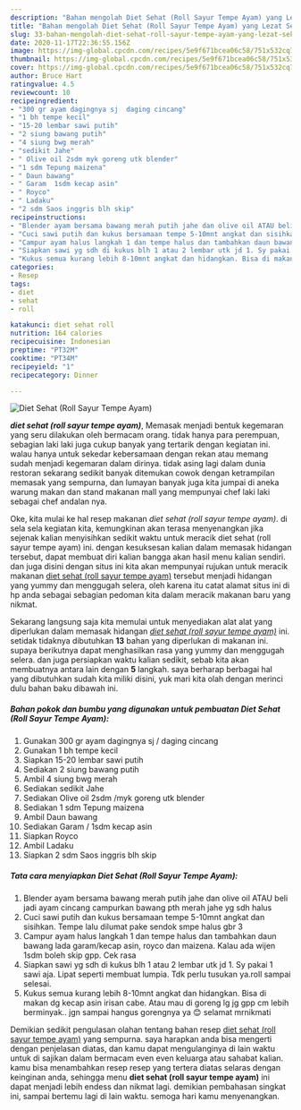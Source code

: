 ```yaml
---
description: "Bahan mengolah Diet Sehat (Roll Sayur Tempe Ayam) yang Lezat Sekali"
title: "Bahan mengolah Diet Sehat (Roll Sayur Tempe Ayam) yang Lezat Sekali"
slug: 33-bahan-mengolah-diet-sehat-roll-sayur-tempe-ayam-yang-lezat-sekali
date: 2020-11-17T22:36:55.156Z
image: https://img-global.cpcdn.com/recipes/5e9f671bcea06c58/751x532cq70/diet-sehat-roll-sayur-tempe-ayam-foto-resep-utama.jpg
thumbnail: https://img-global.cpcdn.com/recipes/5e9f671bcea06c58/751x532cq70/diet-sehat-roll-sayur-tempe-ayam-foto-resep-utama.jpg
cover: https://img-global.cpcdn.com/recipes/5e9f671bcea06c58/751x532cq70/diet-sehat-roll-sayur-tempe-ayam-foto-resep-utama.jpg
author: Bruce Hart
ratingvalue: 4.5
reviewcount: 10
recipeingredient:
- "300 gr ayam dagingnya sj  daging cincang"
- "1 bh tempe kecil"
- "15-20 lembar sawi putih"
- "2 siung bawang putih"
- "4 siung bwg merah"
- "sedikit Jahe"
- " Olive oil 2sdm myk goreng utk blender"
- "1 sdm Tepung maizena"
- " Daun bawang"
- " Garam  1sdm kecap asin"
- " Royco"
- " Ladaku"
- "2 sdm Saos inggris blh skip"
recipeinstructions:
- "Blender ayam bersama bawang merah putih jahe dan olive oil ATAU beli jadi ayam cincang campurkan bawang pth merah jahe yg sdh halus"
- "Cuci sawi putih dan kukus bersamaan tempe 5-10mnt angkat dan sisihkan. Tempe lalu dilumat pake sendok smpe halus gbr 3"
- "Campur ayam halus langkah 1 dan tempe halus dan tambahkan daun bawang lada garam/kecap asin, royco dan maizena. Kalau ada wijen 1sdm boleh skip gpp. Cek rasa"
- "Siapkan sawi yg sdh di kukus blh 1 atau 2 lembar utk jd 1. Sy pakai 1 sawi aja. Lipat seperti membuat lumpia. Tdk perlu tusukan ya.roll sampai selesai."
- "Kukus semua kurang lebih 8-10mnt angkat dan hidangkan. Bisa di makan dg kecap asin irisan cabe. Atau mau di goreng lg jg gpp cm lebih berminyak.. jgn sampai hangus gorengnya ya 😊 selamat mrnikmati"
categories:
- Resep
tags:
- diet
- sehat
- roll

katakunci: diet sehat roll 
nutrition: 164 calories
recipecuisine: Indonesian
preptime: "PT32M"
cooktime: "PT34M"
recipeyield: "1"
recipecategory: Dinner

---
```



![Diet Sehat (Roll Sayur Tempe Ayam)](https://img-global.cpcdn.com/recipes/5e9f671bcea06c58/751x532cq70/diet-sehat-roll-sayur-tempe-ayam-foto-resep-utama.jpg)

<b><i>diet sehat (roll sayur tempe ayam)</i></b>, Memasak menjadi bentuk kegemaran yang seru dilakukan oleh bermacam orang. tidak hanya para perempuan, sebagian laki laki juga cukup banyak yang tertarik dengan kegiatan ini. walau hanya untuk sekedar kebersamaan dengan rekan atau memang sudah menjadi kegemaran dalam dirinya. tidak asing lagi dalam dunia restoran sekarang sedikit banyak ditemukan cowok dengan ketrampilan memasak yang sempurna, dan lumayan banyak juga kita jumpai di aneka warung makan dan stand makanan mall yang mempunyai chef laki laki sebagai chef andalan nya.

Oke, kita mulai ke hal resep makanan <i>diet sehat (roll sayur tempe ayam)</i>. di sela sela kegiatan kita, kemungkinan akan terasa menyenangkan jika sejenak kalian menyisihkan sedikit waktu untuk meracik diet sehat (roll sayur tempe ayam) ini. dengan kesuksesan kalian dalam memasak hidangan tersebut, dapat membuat diri kalian bangga akan hasil menu kalian sendiri. dan juga disini dengan situs ini kita akan mempunyai rujukan untuk meracik makanan <u>diet sehat (roll sayur tempe ayam)</u> tersebut menjadi hidangan yang yummy dan menggugah selera, oleh karena itu catat alamat situs ini di hp anda sebagai sebagian pedoman kita dalam meracik makanan baru yang nikmat.




Sekarang langsung saja kita memulai untuk menyediakan alat alat yang diperlukan dalam memasak hidangan <u><i>diet sehat (roll sayur tempe ayam)</i></u> ini. setidak tidaknya dibutuhkan <b>13</b> bahan yang diperlukan di makanan ini. supaya berikutnya dapat menghasilkan rasa yang yummy dan menggugah selera. dan juga persiapkan waktu kalian sedikit, sebab kita akan membuatnya antara lain dengan <b>5</b> langkah. saya berharap berbagai hal yang dibutuhkan sudah kita miliki disini, yuk mari kita olah dengan merinci dulu bahan baku dibawah ini.

<!--inarticleads1-->

##### Bahan pokok dan bumbu yang digunakan untuk pembuatan Diet Sehat (Roll Sayur Tempe Ayam):

1. Gunakan 300 gr ayam dagingnya sj / daging cincang
1. Gunakan 1 bh tempe kecil
1. Siapkan 15-20 lembar sawi putih
1. Sediakan 2 siung bawang putih
1. Ambil 4 siung bwg merah
1. Sediakan sedikit Jahe
1. Sediakan  Olive oil 2sdm /myk goreng utk blender
1. Sediakan 1 sdm Tepung maizena
1. Ambil  Daun bawang
1. Sediakan  Garam / 1sdm kecap asin
1. Siapkan  Royco
1. Ambil  Ladaku
1. Siapkan 2 sdm Saos inggris blh skip




<!--inarticleads2-->

##### Tata cara menyiapkan Diet Sehat (Roll Sayur Tempe Ayam):

1. Blender ayam bersama bawang merah putih jahe dan olive oil ATAU beli jadi ayam cincang campurkan bawang pth merah jahe yg sdh halus
1. Cuci sawi putih dan kukus bersamaan tempe 5-10mnt angkat dan sisihkan. Tempe lalu dilumat pake sendok smpe halus gbr 3
1. Campur ayam halus langkah 1 dan tempe halus dan tambahkan daun bawang lada garam/kecap asin, royco dan maizena. Kalau ada wijen 1sdm boleh skip gpp. Cek rasa
1. Siapkan sawi yg sdh di kukus blh 1 atau 2 lembar utk jd 1. Sy pakai 1 sawi aja. Lipat seperti membuat lumpia. Tdk perlu tusukan ya.roll sampai selesai.
1. Kukus semua kurang lebih 8-10mnt angkat dan hidangkan. Bisa di makan dg kecap asin irisan cabe. Atau mau di goreng lg jg gpp cm lebih berminyak.. jgn sampai hangus gorengnya ya 😊 selamat mrnikmati




Demikian sedikit pengulasan olahan tentang bahan resep <u>diet sehat (roll sayur tempe ayam)</u> yang sempurna. saya harapkan anda bisa mengerti dengan penjelasan diatas, dan kamu dapat mengulanginya di lain waktu untuk di sajikan dalam bermacam even even keluarga atau sahabat kalian. kamu bisa menambahkan resep resep yang tertera diatas selaras dengan keinginan anda, sehingga menu <b>diet sehat (roll sayur tempe ayam)</b> ini dapat menjadi lebih endess dan nikmat lagi. demikian pembahasan singkat ini, sampai bertemu lagi di lain waktu. semoga hari kamu menyenangkan.
